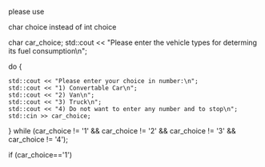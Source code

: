 please use

char choice instead of int choice

char car_choice;
std::cout << "Please enter the vehicle types for determing its fuel consumption\n";

do
{
		
	std::cout << "Please enter your choice in number:\n";
	std::cout << "1) Convertable Car\n";
	std::cout << "2) Van\n";
	std::cout << "3) Truck\n";
	std::cout << "4) Do not want to enter any number and to stop\n";
	std::cin >> car_choice;
} while (car_choice != '1' && car_choice != '2' &&
	car_choice != '3' && car_choice != '4');
    
    
if (car_choice=='1')
